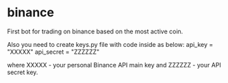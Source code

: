 # binance
First bot for trading on binance based on the most active coin.

Also you need to create keys.py file with code inside as below:
api_key = "XXXXX"
api_secret = "ZZZZZZ"

where XXXXX - your personal Binance API main key
and ZZZZZZ - your API secret key.
